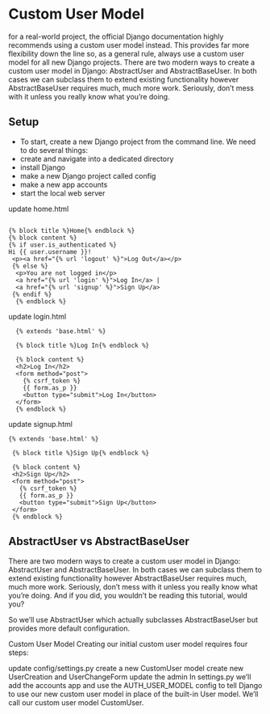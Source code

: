 # Custom User Model
for a real-world project, the official Django documentation highly recommends using a custom user model instead.
This provides far more flexibility down the line so, as a general rule, always use a custom user model for all new Django projects.
There are two modern ways to create a custom user model in Django: AbstractUser and AbstractBaseUser.
In both cases we can subclass them to extend existing functionality however AbstractBaseUser requires much, much more work. Seriously, don’t mess with it unless you really know what you’re doing.


## Setup
 

- To start, create a new Django project from the command line. We need to do several things:
- create and navigate into a dedicated directory
- install Django
- make a new Django project called config
- make a new app accounts
- start the local web server

update home.html
```

{% block title %}Home{% endblock %}
{% block content %}
{% if user.is_authenticated %}
Hi {{ user.username }}!
 <p><a href="{% url 'logout' %}">Log Out</a></p>
 {% else %}
  <p>You are not logged in</p>
  <a href="{% url 'login' %}">Log In</a> |
  <a href="{% url 'signup' %}">Sign Up</a>
 {% endif %}
  {% endblock %}
```
update login.html
```
  {% extends 'base.html' %}

  {% block title %}Log In{% endblock %}

  {% block content %}
  <h2>Log In</h2>
  <form method="post">
    {% csrf_token %}
    {{ form.as_p }}
    <button type="submit">Log In</button>
  </form>
  {% endblock %}
```
update signup.html
 ```
 {% extends 'base.html' %}

  {% block title %}Sign Up{% endblock %}

  {% block content %}
  <h2>Sign Up</h2>
  <form method="post">
    {% csrf_token %}
    {{ form.as_p }}
    <button type="submit">Sign Up</button>
  </form>
  {% endblock %}
  ```
  
  
## AbstractUser vs AbstractBaseUser
There are two modern ways to create a custom user model in Django: AbstractUser and AbstractBaseUser. In both cases we can subclass them to extend existing functionality however AbstractBaseUser requires much, much more work. Seriously, don’t mess with it unless you really know what you’re doing. And if you did, you wouldn’t be reading this tutorial, would you?

So we’ll use AbstractUser which actually subclasses AbstractBaseUser but provides more default configuration.

Custom User Model
Creating our initial custom user model requires four steps:

update config/settings.py
create a new CustomUser model
create new UserCreation and UserChangeForm
update the admin
In settings.py we’ll add the accounts app and use the AUTH_USER_MODEL config to tell Django to use our new custom user model in place of the built-in User model. We’ll call our custom user model CustomUser.
